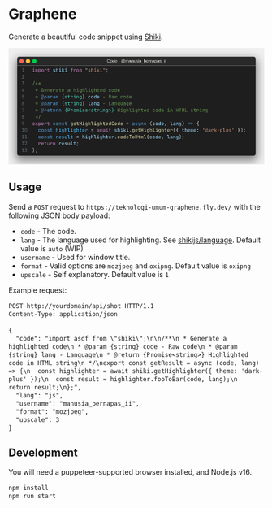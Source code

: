 # Graphene

Generate a beautiful code snippet using [Shiki](https://shiki.matsu.io).

![demo.png](./demo.png)

## Usage

Send a `POST` request to `https://teknologi-umum-graphene.fly.dev/` with the following JSON body payload:

- `code` - The code.
- `lang` - The language used for highlighting. See [shikijs/language](https://github.com/shikijs/shiki/blob/main/docs/languages.md). Default value is `auto` (WIP)
- `username` - Used for window title.
- `format` - Valid options are `mozjpeg` and `oxipng`. Default value is `oxipng`
- `upscale` - Self explanatory. Default value is `1`

Example request:

```
POST http://yourdomain/api/shot HTTP/1.1
Content-Type: application/json

{
  "code": "import asdf from \"shiki\";\n\n/**\n * Generate a highlighted code\n * @param {string} code - Raw code\n * @param {string} lang - Language\n * @return {Promise<string>} Highlighted code in HTML string\n */\nexport const getResult = async (code, lang) => {\n  const highlighter = await shiki.getHighlighter({ theme: 'dark-plus' });\n  const result = highlighter.fooToBar(code, lang);\n  return result;\n};",
  "lang": "js",
  "username": "manusia_bernapas_ii",
  "format": "mozjpeg",
  "upscale": 3
}
```

## Development

You will need a puppeteer-supported browser installed, and Node.js v16.

```shell
npm install
npm run start
```
